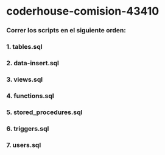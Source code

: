 # coderhouse-comision-43410

### Correr los scripts en el siguiente orden: 
### 1. tables.sql
### 2. data-insert.sql
### 3. views.sql
### 4. functions.sql
### 5. stored_procedures.sql
### 6. triggers.sql
### 7. users.sql
